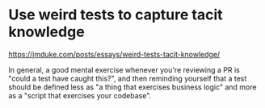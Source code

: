 # Use weird tests to capture tacit knowledge

https://jmduke.com/posts/essays/weird-tests-tacit-knowledge/

In general, a good mental exercise whenever you're reviewing a PR is "could a test have caught this?", and then reminding yourself that a test should be defined less as "a thing that exercises business logic" and more as a "script that exercises your codebase".
